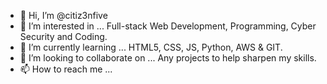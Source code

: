 - 👋 Hi, I’m @citiz3nfive
- 👀 I’m interested in ... Full-stack Web Development, Programming, Cyber Security and Coding.
- 🌱 I’m currently learning ... HTML5, CSS, JS, Python, AWS & GIT.
- 💞️ I’m looking to collaborate on ... Any projects to help sharpen my skills.
- 📫 How to reach me ...

<!---
citiz3nfive/citiz3nfive is a ✨ special ✨ repository because its `README.md` (this file) appears on your GitHub profile.
You can click the Preview link to take a look at your changes.
--->

